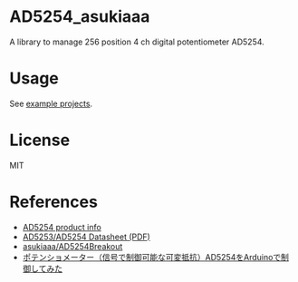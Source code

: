 # AD5254_asukiaaa

A library to manage 256 position 4 ch digital potentiometer AD5254.

# Usage

See [example projects](./examples).

# License

MIT

# References

- [AD5254 product info](https://www.analog.com/en/products/ad5254.html)
- [AD5253/AD5254 Datasheet (PDF)](https://www.analog.com/media/en/technical-documentation/data-sheets/AD5253_5254.pdf)
- [asukiaaa/AD5254Breakout](https://github.com/asukiaaa/AD5254Breakout)
- [ポテンショメーター（信号で制御可能な可変抵抗）AD5254をArduinoで制御してみた](http://asukiaaa.blogspot.com/2020/01/ad5254arduino.html)
